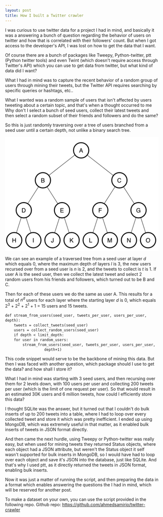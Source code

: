 ```yaml
---
layout: post
title: How I built a Twitter crawler
---
```


I was curious to use twitter data for a project I had in mind, and basically it was a answering a bunch of question regarding the behavior of users on twitter and how that is correlated with their followers' count. But when I got access to the developer's API, I was lost on how to get the data that I want. 

Of course there are a bunch of packages like Tweepy, Python-twitter, ptt (Python twitter tools) and even Twint (which doesn't require access through Twitter's API) which you can use to get data from twitter, but what kind of data did I want?

What I had in mind was to capture the recent behavior of a random group of users through mining their tweets, but the Twitter API requires searching by specific queries or hashtags, etc..

What I wanted was a random sample of users that isn't affected by users tweeting about a certain topic, and that's when a thought occurred to me Why don't I select a bunch of seed users, collect their latest tweets and then select a random subset of their friends and followers and do the same?

So this is just randomly traversing over a tree of users branched from a seed user until a certain depth, not unlike a binary search tree. 

![an image alt text](../images/tree.png "Binary Search Tree")

We can see an example of a traversed tree from a seed user at layer <em>d</em> which equals 0, where the maximum depth of layers <em>l</em> is 3, the new users recursed over from a seed user is <em>n</em> is 2, and the tweets to collect is <em>t</em> is 1. If user A is the seed user, then we collect the latest tweet and select 2 random users from his friends and followers, which turned out to be B and C.

Then for each of these users we do the same as user A. This results for a total of <em>n<sup>d</sup></em> users for each layer where the starting layer <em>d</em> is 0, which equals 2<sup>3</sup> + 2<sup>2</sup> + 2<sup>1</sup> + 1 = 15 users and 15 tweets.

	def stream_from_users(seed_user, tweets_per_user, users_per_user, depth):
	    tweets = collect_tweets(seed_user)
	    users = collect_random_users(seed_user)
	    if depth < limit_depth:
		for user in random_users:
		    stream_from_users(seed_user, tweets_per_user, users_per_user,
				      depth+1)


This code snippet would serve to be the backbone of mining this data. But then I was faced with another question, which package should I use to get the data? and how shall I store it?

What I had in mind was starting with 3 seed users, and then recursing over them for 2 levels down, with 100 users per user and collecting 200 tweets per user (which is the limit of one request per user). So that would result in an estimated 30K users and 6 million tweets, how could I efficiently store this data? 

I thought SQLite was the answer, but it turned out that I couldn't do bulk inserts of up to 200 tweets into a table, where I had to loop over every collected tweet and store it which was pretty inefficient. I ended up using MongoDB, which was extremely useful in that matter, as it enabled bulk inserts of tweets in JSON format directly. 

And then came the next hurdle, using Tweepy or Python-twitter was really easy, but when used for mining tweets they returned Status objects, where each object had a JSON attribute, but weren't the Status object it self wasn't supported for bulk inserts in MongoDB, so I would have had to loop over each object and save it's JSON into the database, just like SQLite. And that's why I used ptt, as it directly returned the tweets in JSON format, enabling bulk inserts.

Now it was just a matter of running the script, and then preparing the data in a format which enables answering the questions the I had in mind, which will be reserved for another post.


To make a dataset on your own, you can use the script provided in the following repo.
Github repo: <https://github.com/ahmedsamirio/twitter-crawler>
